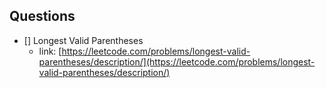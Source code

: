 ## Questions

- [] Longest Valid Parentheses
    - link: [https://leetcode.com/problems/longest-valid-parentheses/description/](https://leetcode.com/problems/longest-valid-parentheses/description/)